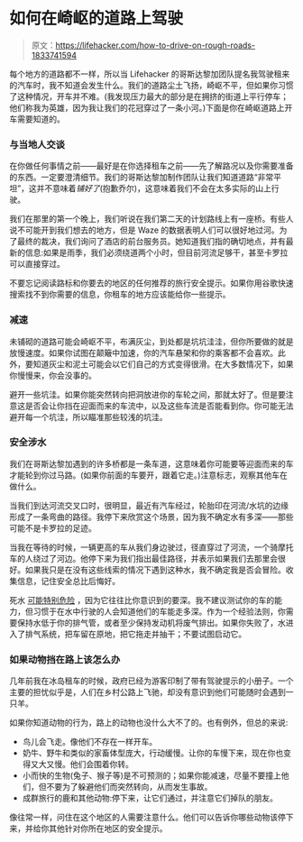 # 如何在崎岖的道路上驾驶

> 原文：<https://lifehacker.com/how-to-drive-on-rough-roads-1833741594>

每个地方的道路都不一样，所以当 Lifehacker 的哥斯达黎加团队提名我驾驶租来的汽车时，我不知道会发生什么。我们的道路尘土飞扬，崎岖不平，但如果你习惯了这种情况，开车并不难。(我发现压力最大的部分是在拥挤的街道上平行停车；他们称我为英雄，因为我让我们的花冠穿过了一条小河。)下面是你在崎岖道路上开车需要知道的。



### 与当地人交谈

在你做任何事情之前——最好是在你选择租车之前——先了解路况以及你需要准备的东西。一定要澄清细节。我们的哥斯达黎加制作团队让我们知道道路“非常平坦”，这并不意味着*铺好了*(抱歉乔尔)，这意味着我们不会在太多实际的山上行驶。

我们在那里的第一个晚上，我们听说在我们第二天的计划路线上有一座桥。有些人说不可能开到我们想去的地方，但是 Waze 的数据表明人们可以很好地过河。为了最终的裁决，我们询问了酒店的前台服务员。她知道我们指的确切地点，并有最新的信息:如果是雨季，我们必须绕道两个小时，但目前河流足够干，甚至卡罗拉可以直接穿过。

不要忘记阅读路标和你要去的地区的任何推荐的旅行安全提示。如果你用谷歌快速搜索找不到你需要的信息，你租车的地方应该能给你一些提示。

### 减速

未铺砌的道路可能会崎岖不平，布满灰尘，到处都是坑坑洼洼，但你所要做的就是放慢速度。如果你试图在颠簸中加速，你的汽车悬架和你的乘客都不会喜欢。此外，要知道灰尘和泥土可能会以它们自己的方式变得很滑。在大多数情况下，如果你慢慢来，你会没事的。

避开一些坑洼。如果你能突然转向把洞放进你的车轮之间，那就太好了。但是要注意这是否会让你挡在迎面而来的车流中，以及这些车流是否能看到你。你可能无法避开每一个坑洼，所以瞄准那些较浅的坑洼。

### 安全涉水

我们在哥斯达黎加遇到的许多桥都是一条车道，这意味着你可能要等迎面而来的车才能轮到你过马路。(如果你前面的车要开，跟着它走。)注意标志，观察其他车在做什么。

当我们到达河流交叉口时，很明显，最近有汽车经过，轮胎印在河流/水坑的边缘形成了一条弯曲的路径。我停下来欣赏这个场景，因为我不确定水有多深——那些可能不是卡罗拉的足迹。

当我在等待的时候，一辆更高的车从我们身边驶过，径直穿过了河流，一个骑摩托车的人绕过了河边。他停下来为我们指出最佳路径，并表示如果我们去那里会很好。如果我只是在没有这些线索的情况下遇到这种水，我不确定我是否会冒险。收集信息，记住安全总比后悔好。

死水 [可能特别危险](https://jalopnik.com/this-is-why-you-dont-drive-through-standing-water-5835128) ，因为它往往比你意识到的要深。我不建议测试你的车的能力，但习惯于在水中行驶的人会知道他们的车能走多深。作为一个经验法则，你需要保持水低于你的排气管，或者至少保持发动机将废气排出。如果你失败了，水进入了排气系统，把车留在原地，把它拖走并抽干；不要试图启动它。

### 如果动物挡在路上该怎么办

几年前我在冰岛租车的时候，政府已经为游客印制了带有驾驶提示的小册子。一个主要的担忧似乎是，人们在乡村公路上飞驰，却没有意识到他们可能随时会遇到一只羊。

如果你知道动物的行为，路上的动物也没什么大不了的。也有例外，但总的来说:

*   鸟儿会飞走。像他们不存在一样开车。
*   奶牛、野牛和类似的家畜体型庞大，行动缓慢。让你的车慢下来，现在你也变得又大又慢。他们会围着你转。
*   小而快的生物(兔子、猴子等)是不可预测的；如果你能减速，尽量不要撞上他们，但不要为了躲避他们而突然转向，从而发生事故。
*   成群旅行的鹿和其他动物:停下来，让它们通过，并注意它们掉队的朋友。

像往常一样，问住在这个地区的人需要注意什么。他们可以告诉你哪些动物该停下来，并给你其他针对你所在地区的安全提示。